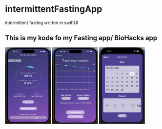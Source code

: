 # intermittentFastingApp
intermittent fasting written in swiftUI 

## This is my kode fo my Fasting app/ BioHacks app


<img src="Images/FastingApp1.jpg" alt="IphoneApp" width="150" height="250">

<img src="Images/FastingApp2.jpg" alt="chart" width="150" height="250">

<img src="Images/FastingApp3.jpg" alt="popover" width="150" height="250">




